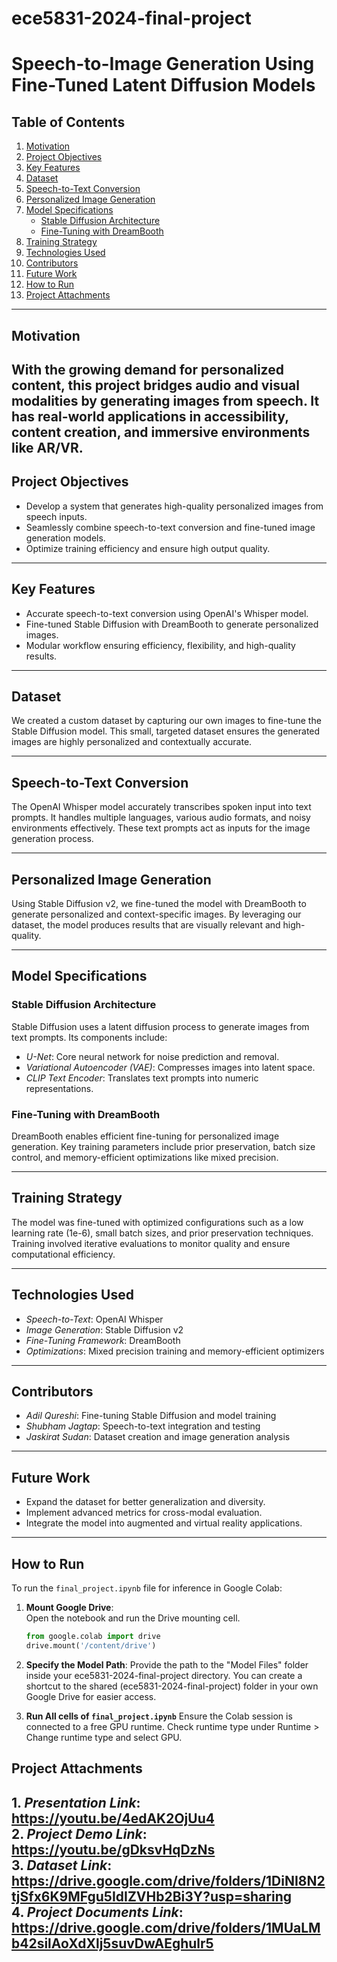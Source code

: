 # ece5831-2024-final-project

# Speech-to-Image Generation Using Fine-Tuned Latent Diffusion Models

## Table of Contents

1. [Motivation](#motivation)  
2. [Project Objectives](#project-objectives)   
3. [Key Features](#key-features)  
4. [Dataset](#dataset)  
5. [Speech-to-Text Conversion](#speech-to-text-conversion)  
6. [Personalized Image Generation](#personalized-image-generation)  
7. [Model Specifications](#model_specifications)  
    - [Stable Diffusion Architecture](#stable-diffusion-architecture)  
    - [Fine-Tuning with DreamBooth](#fine-tuning-with-dreambooth)  
8. [Training Strategy](#training-strategy)  
9. [Technologies Used](#technologies-used)  
10. [Contributors](#contributors)  
11. [Future Work](#future-work)  
12. [How to Run](#how-to-run)
13. [Project Attachments](#project-attachments)  

---

## Motivation  
With the growing demand for personalized content, this project bridges audio and visual modalities by generating images from speech. It has real-world applications in accessibility, content creation, and immersive environments like AR/VR. 
---

## Project Objectives  
- Develop a system that generates high-quality personalized images from speech inputs.  
- Seamlessly combine speech-to-text conversion and fine-tuned image generation models.  
- Optimize training efficiency and ensure high output quality.

---

## Key Features  
- Accurate speech-to-text conversion using OpenAI's Whisper model.  
- Fine-tuned Stable Diffusion with DreamBooth to generate personalized images.  
- Modular workflow ensuring efficiency, flexibility, and high-quality results.

---

## Dataset  
We created a custom dataset by capturing our own images to fine-tune the Stable Diffusion model. This small, targeted dataset ensures the generated images are highly personalized and contextually accurate.

---

## Speech-to-Text Conversion  
The OpenAI Whisper model accurately transcribes spoken input into text prompts. It handles multiple languages, various audio formats, and noisy environments effectively. These text prompts act as inputs for the image generation process.

---

## Personalized Image Generation  
Using Stable Diffusion v2, we fine-tuned the model with DreamBooth to generate personalized and context-specific images. By leveraging our dataset, the model produces results that are visually relevant and high-quality.

---

## Model Specifications  

### Stable Diffusion Architecture  
Stable Diffusion uses a latent diffusion process to generate images from text prompts. Its components include:  
- *U-Net*: Core neural network for noise prediction and removal.  
- *Variational Autoencoder (VAE)*: Compresses images into latent space.  
- *CLIP Text Encoder*: Translates text prompts into numeric representations.

### Fine-Tuning with DreamBooth  
DreamBooth enables efficient fine-tuning for personalized image generation. Key training parameters include prior preservation, batch size control, and memory-efficient optimizations like mixed precision.

---

## Training Strategy  
The model was fine-tuned with optimized configurations such as a low learning rate (1e-6), small batch sizes, and prior preservation techniques. Training involved iterative evaluations to monitor quality and ensure computational efficiency.

---

## Technologies Used  
- *Speech-to-Text*: OpenAI Whisper  
- *Image Generation*: Stable Diffusion v2  
- *Fine-Tuning Framework*: DreamBooth  
- *Optimizations*: Mixed precision training and memory-efficient optimizers

---

## Contributors  
- *Adil Qureshi*: Fine-tuning Stable Diffusion and model training
- *Shubham Jagtap*: Speech-to-text integration and testing
- *Jaskirat Sudan*: Dataset creation and image generation analysis  

---

## Future Work  
- Expand the dataset for better generalization and diversity.  
- Implement advanced metrics for cross-modal evaluation.  
- Integrate the model into augmented and virtual reality applications.  

---

## How to Run  
To run the `final_project.ipynb` file for inference in Google Colab:

1. **Mount Google Drive**:  
   Open the notebook and run the Drive mounting cell.  
   ```python
   from google.colab import drive
   drive.mount('/content/drive')
   ```
2. **Specify the Model Path**:
    Provide the path to the "Model Files" folder inside your ece5831-2024-final-project directory.
    You can create a shortcut to the shared (ece5831-2024-final-project) folder in your own Google Drive for easier access.

3. **Run All cells of `final_project.ipynb`**
    Ensure the Colab session is connected to a free GPU runtime.
    Check runtime type under Runtime > Change runtime type and select GPU.
## Project Attachments  
1.⁠  ⁠*Presentation Link*: https://youtu.be/4edAK2OjUu4 \
2.⁠  ⁠*Project Demo Link*: https://youtu.be/gDksvHqDzNs \
3.⁠  ⁠*Dataset Link*: https://drive.google.com/drive/folders/1DiNI8N2tjSfx6K9MFgu5IdIZVHb2Bi3Y?usp=sharing \
4.⁠  ⁠*Project Documents Link*: https://drive.google.com/drive/folders/1MUaLMb42silAoXdXlj5suvDwAEghulr5 
---
